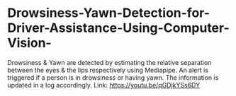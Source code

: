 # Drowsiness-Yawn-Detection-for-Driver-Assistance-Using-Computer-Vision-
Drowsiness &amp; Yawn are detected by estimating the relative separation between the eyes &amp; the lips respectively using Mediapipe. An alert is triggered if a person is in drowsiness or having yawn. The information is updated in a log accordingly. Link: https://youtu.be/qGDjkYSs6DY
